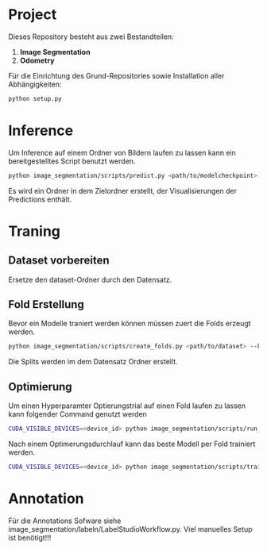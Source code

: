 # Project

Dieses Repository besteht aus zwei Bestandteilen:
1. **Image Segmentation**
2. **Odometry**

Für die Einrichtung des Grund-Repositories sowie Installation aller Abhängigkeiten:
```bash
python setup.py
```
# Inference
Um Inference auf einem Ordner von Bildern laufen zu lassen kann ein bereitgestelltes Script benutzt werden.
```bash
python image_segmentation/scripts/predict.py <path/to/modelcheckpoint> <path/to/image/folder> --save_overlays=true
```
Es wird ein Ordner in dem Zielordner erstellt, der Visualisierungen der Predictions enthält.

# Traning

## Dataset vorbereiten
Ersetze den dataset-Ordner durch den Datensatz. 

## Fold Erstellung
Bevor ein Modelle traniert werden können müssen zuert die Folds erzeugt werden. 
```bash
python image_segmentation/scripts/create_folds.py <path/to/dataset> --k_folds <num_folds>
```
Die Splits werden im dem Datensatz Ordner erstellt.
## Optimierung
Um einen Hyperparamter Optierungstrial auf einen Fold laufen zu lassen kann folgender Command genutzt werden
```bash
CUDA_VISIBLE_DEVICES=<device_id> python image_segmentation/scripts/run_optimization.py <path/to/specific/fold> --num_iterations <num_iteration_optimizer>
```
Nach einem Optimerungsdurchlauf kann das beste Modell per Fold trainiert werden.
```bash
CUDA_VISIBLE_DEVICES=<device_id> python image_segmentation/scripts/train_best.py <path/to/folds>
```

# Annotation 
Für die  Annotations Sofware siehe image_segmentation/labeln/LabelStudioWorkflow.py. Viel manuelles Setup ist benötigt!!!

